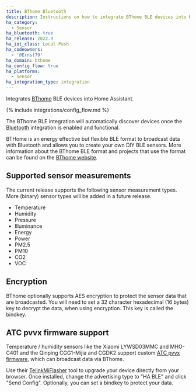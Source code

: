 ```yaml
---
title: BThome Bluetooth
description: Instructions on how to integrate BThome BLE devices into Home Assistant.
ha_category:
  - Sensor
ha_bluetooth: true
ha_release: 2022.9
ha_iot_class: Local Push
ha_codeowners:
  - '@Ernst79'
ha_domain: bthome
ha_config_flow: true
ha_platforms:
  - sensor
ha_integration_type: integration
---
```


Integrates [BThome](https://bthome.io/) BLE devices into Home Assistant.

{% include integrations/config_flow.md %}

The BThome BLE integration will automatically discover devices once the [Bluetooth](/integrations/bluetooth) integration is enabled and functional.

BTHome is an energy effective but flexible BLE format to broadcast data with Bluetooth and allows you to create your own DIY BLE sensors. More information about the BThome BLE format and projects that use the format can be found on the [BThome website](https://bthome.io/).

## Supported sensor measurements

The current release supports the following sensor measurement types. More (binary) sensor types will be added in a future release.

- Temperature
- Humidity
- Pressure
- Illuminance
- Energy
- Power
- PM2.5
- PM10
- CO2
- VOC

## Encryption

BThome optionally supports AES encryption to protect the sensor data that are broadcasted. You will need to set a 32 character hexadecimal (16 bytes) key to decrypt the data, when using encryption. This key is called the bindkey.

## ATC pvvx firmware support

Temperature / humidity sensors like the Xiaomi LYWSD03MMC and MHO-C401 and the Qinping CGG1-Mijia and CGDK2 support custom [ATC pvvx firmware](https://github.com/pvvx/ATC_MiThermometer#readme), which can broadcast data via BThome.

Use their [TelinkMiFlasher](https://pvvx.github.io/ATC_MiThermometer/TelinkMiFlasher.html) tool to upgrade your device directly from your browser. Once installed, change the advertising type to "HA BLE" and click "Send Config". Optionally, you can set a bindkey to protect your data.
